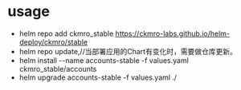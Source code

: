 
# usage

* helm repo add ckmro_stable https://ckmro-labs.github.io/helm-deploy/ckmro/stable
* helm repo update,//当部署应用的Chart有变化时，需要做仓库更新。
* helm install --name accounts-stable -f values.yaml ckmro_stable/accounts
* helm upgrade accounts-stable -f values.yaml ./

